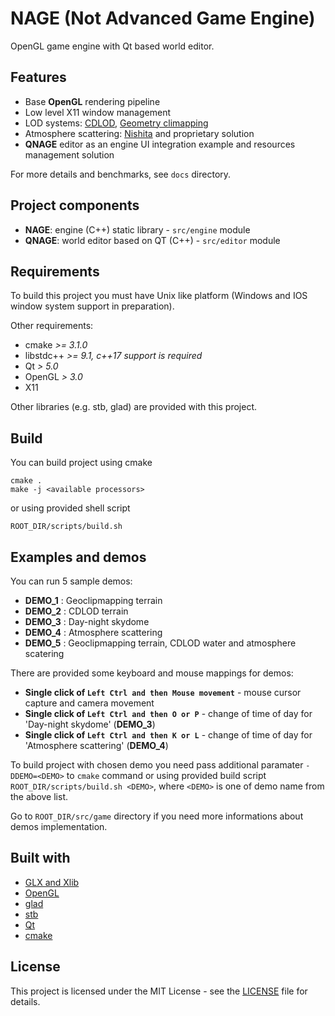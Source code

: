 # NAGE (Not Advanced Game Engine)
OpenGL game engine with Qt based world editor.

## Features
- Base __OpenGL__ rendering pipeline
- Low level X11 window management
- LOD systems: [CDLOD](https://github.com/fstrugar/CDLOD/blob/master/cdlod_paper_latest.pdf), [Geometry climapping](https://hhoppe.com/geomclipmap.pdf)
- Atmosphere scattering: [Nishita](http://nishitalab.org/user/nis/cdrom/sig93_nis.pdf) and proprietary solution
- __QNAGE__ editor as an engine UI integration example and resources management solution

For more details and benchmarks, see `docs` directory.

## Project components
* __NAGE__: engine (C++) static library - `src/engine` module
* __QNAGE__: world editor based on QT (C++) - `src/editor` module

## Requirements
To build this project you must have Unix like platform (Windows and IOS window system support 
in preparation).

Other requirements:
- cmake _>= 3.1.0_
- libstdc++ _>= 9.1, c++17 support is required_
- Qt _> 5.0_
- OpenGL _> 3.0_
- X11

Other libraries (e.g. stb, glad) are provided with this project.

## Build

You can build project using cmake
```
cmake .
make -j <available processors>
```

or using provided shell script
```
ROOT_DIR/scripts/build.sh
```

## Examples and demos

You can run 5 sample demos:

* __DEMO_1__ : Geoclipmapping terrain
* __DEMO_2__ : CDLOD terrain
* __DEMO_3__ : Day-night skydome
* __DEMO_4__ : Atmosphere scattering
* __DEMO_5__ : Geoclipmapping terrain, CDLOD water and atmosphere scatering

There are provided some keyboard and mouse mappings for demos:

* __Single click of `Left Ctrl and then Mouse movement`__ - mouse cursor capture and camera movement
* __Single click of `Left Ctrl and then O or P`__ - change of time of day for 'Day-night skydome' (__DEMO_3__)
* __Single click of `Left Ctrl and then K or L`__ - change of time of day for 'Atmosphere scattering' (__DEMO_4__)

To build project with chosen demo you need pass additional paramater `-DDEMO=<DEMO>` to `cmake` command or using provided build script `ROOT_DIR/scripts/build.sh <DEMO>`, where `<DEMO>` is one of demo name from the above list.

Go to `ROOT_DIR/src/game` directory if you need more informations about demos implementation.

## Built with
* [GLX and Xlib](https://www.khronos.org/opengl/wiki/Programming_OpenGL_in_Linux:_GLX_and_Xlib)
* [OpenGL](https://www.khronos.org/opengl/)
* [glad](https://github.com/Dav1dde/glad)
* [stb](https://github.com/nothings/stb)
* [Qt](https://www.qt.io)
* [cmake](https://cmake.org)

## License
This project is licensed under the MIT License - see the [LICENSE](LICENSE) file for details.
